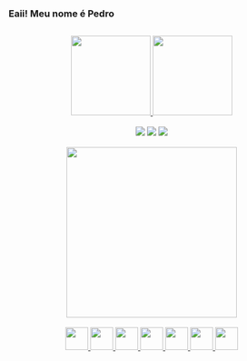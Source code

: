 
### Eaii! Meu nome é Pedro


##
 <div align="center">
    <a href="https://github.com/pedroaurelli">
    <img height="140em" src="https://github-readme-stats.vercel.app/api?username=pedroaurelli&show_icons=true&theme=algolia&include_all_commits=true&count_private=true"/>
    <img height="140em" src="https://github-readme-stats.vercel.app/api/top-langs/?username=pedroaurelli&theme=algolia&layout=compact"/>
 </div><br>
 
              
<div align="center"> 
  <a href="https://www.instagram.com/pedroaurelli/" target="_blank"><img src="https://img.shields.io/badge/-Instagram-%23E4405F?style=for-the-badge&logo=instagram&logoColor=white"></a>
 	<a href="https://www.twitch.tv/pedroaurelli" target="_blank"><img src="https://img.shields.io/badge/Twitch-9146FF?style=for-the-badge&logo=twitch&logoColor=white"></a>
  <a href = "pedroaureliano.contato@gmail.com" target="_blank"><img src="https://img.shields.io/badge/-Gmail-%23333?style=for-the-badge&logo=gmail&logoColor=white"></a>
</div><br>
   
<div align="center">
 <a href="https://github.com/pedroaurelli">
   <img height="300px" src="https://media.giphy.com/media/28HpcLBzGp1i70Jmla/giphy.gif">
 </a>
 </div><br>

 <div align="center">
  <a href="https://github.com/pedroaurelli">
   <img height="40px" src="https://cdn.jsdelivr.net/gh/devicons/devicon/icons/javascript/javascript-original.svg" />
   <img height="40px" src="https://cdn.jsdelivr.net/gh/devicons/devicon/icons/css3/css3-original.svg" />
   <img height="40px" src="https://cdn.jsdelivr.net/gh/devicons/devicon/icons/html5/html5-original.svg" />
  <img height="40px" src="https://cdn.jsdelivr.net/gh/devicons/devicon/icons/react/react-original.svg" />
   <img height="40px" src="https://cdn.jsdelivr.net/gh/devicons/devicon/icons/mysql/mysql-original-wordmark.svg" />
   <img height="40px" src="https://cdn.jsdelivr.net/gh/devicons/devicon/icons/git/git-original.svg" />
  <img height="40px" src="https://cdn.jsdelivr.net/gh/devicons/devicon/icons/figma/figma-original.svg" />
   </a>
 </div>
